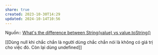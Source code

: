 ```yaml
---
share: true
created: 2023-10-30T14:29
updated: 2024-10-14T10:56
---
```

Nguồn:: [What's the difference between String(value) vs value.toString()](https://stackoverflow.com/a/3945225/3416774)

[[Dùng null khi chắc chắn là người dùng chắc chắn nói là không có giá trị cho việc đó. Còn lại dùng undefined]]